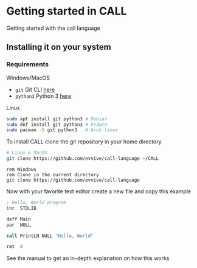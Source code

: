 # Getting started in CALL
Getting started with the call language

## Installing it on your system
### Requirements
Windows/MacOS
 - `git` Git CLI [here](https://git-scm.com/)
 - `python3` Python 3 [here](https://www.python.org/)

Linux
```bash
sudo apt install git python3 # Debian
sudo dnf install git python3 # Fedora
sudo pacman -S git python3   # Arch linux
```

To install CALL clone the git repository in your home directory
```bash
# Linux & MacOS
git clone https://github.com/evvive/call-language ~/CALL
```
```batch
rem Windows
rem Clone in the current directory
git clone https://github.com/evvive/call-language
```

Now with your favorite text editor create a new file and copy this example
```asm
; Hello, World program
inc  STDLIB

deff Main
par  NULL

call PrintLN NULL "Hello, World"

ret  0
```
See the manual to get an in-depth explanation on how this works
